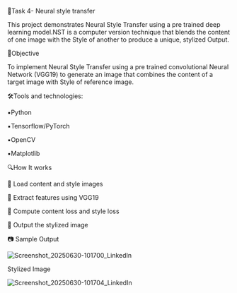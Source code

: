 🧠Task 4- Neural style transfer 

This project demonstrates Neural Style Transfer using a pre trained deep learning model.NST is a computer version technique that blends the content of one image with the Style of another to produce a unique, stylized Output.

📌Objective 

To implement Neural Style Transfer using a pre trained convolutional Neural Network (VGG19) to generate an image that combines the content of a target image with Style of reference image.

🛠Tools and technologies:

▪️Python

▪️Tensorflow/PyTorch 

▪️OpenCV 

▪️Matplotlib 

🔍How It works 

🔸️ Load content and style images 

🔸️ Extract features using VGG19 

🔸️ Compute content loss and style loss

🔸️ Output the stylized image

📷 Sample Output 

![Screenshot_20250630-101700_LinkedIn](https://github.com/user-attachments/assets/6c5bf8bb-9b76-475c-b579-71b448b94cb6)

Stylized Image

![Screenshot_20250630-101704_LinkedIn](https://github.com/user-attachments/assets/d229d66d-6a54-4f6e-838d-a215cfbdedb4)


